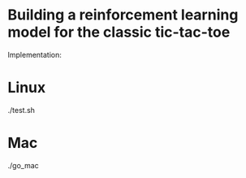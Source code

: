 # Building a reinforcement learning model for the classic tic-tac-toe

Implementation:
# Linux
./test.sh
# Mac
./go_mac


